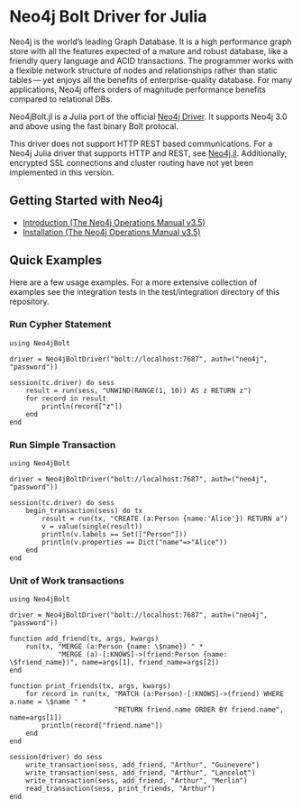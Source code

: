 # Neo4j Bolt Driver for Julia

Neo4j is the world’s leading Graph Database. It is a high performance graph store with all the features expected of a mature and robust database, like a friendly query language and ACID transactions. The programmer works with a flexible network structure of nodes and relationships rather than static tables — yet enjoys all the benefits of enterprise-quality database. For many applications, Neo4j offers orders of magnitude performance benefits compared to relational DBs.

Neo4jBolt.jl is a Julia port of the official [Neo4j Driver](https://github.com/neo4j/neo4j-python-driver). It supports Neo4j 3.0 and above using the fast binary Bolt protocal. 

This driver does not support HTTP REST based communications. For a Neo4j Julia driver that supports HTTP and REST, see [Neo4j.jl](https://github.com/glesica/Neo4j.jl). Additionally, encrypted SSL connections and cluster routing have not yet been implemented in this version.

## Getting Started with Neo4j

* [Introduction (The Neo4j Operations Manual v3.5)](https://neo4j.com/docs/operations-manual/current/introduction/)
* [Installation (The Neo4j Operations Manual v3.5)](https://neo4j.com/docs/operations-manual/current/installation/)

## Quick Examples

Here are a few usage examples. For a more extensive collection of examples see the integration tests in the test/integration directory of this repository.

### Run Cypher Statement

```
using Neo4jBolt  
      
driver = Neo4jBoltDriver("bolt://localhost:7687", auth=("neo4j", "password"))

session(tc.driver) do sess
    result = run(sess, "UNWIND(RANGE(1, 10)) AS z RETURN z")
    for record in result
        println(record["z"])
    end
end
```


### Run Simple Transaction

```
using Neo4jBolt  
      
driver = Neo4jBoltDriver("bolt://localhost:7687", auth=("neo4j", "password"))

session(tc.driver) do sess
    begin_transaction(sess) do tx
        result = run(tx, "CREATE (a:Person {name:'Alice'}) RETURN a")
        v = value(single(result))
        println(v.labels == Set(["Person"]))
        println(v.properties == Dict("name"=>"Alice"))
    end
end
```


### Unit of Work transactions

```
using Neo4jBolt  
      
driver = Neo4jBoltDriver("bolt://localhost:7687", auth=("neo4j", "password"))
        
function add_friend(tx, args, kwargs)
    run(tx, "MERGE (a:Person {name: \$name}) " *
            "MERGE (a)-[:KNOWS]->(friend:Person {name: \$friend_name})", name=args[1], friend_name=args[2])
end

function print_friends(tx, args, kwargs)
    for record in run(tx, "MATCH (a:Person)-[:KNOWS]->(friend) WHERE a.name = \$name " *
                          "RETURN friend.name ORDER BY friend.name", name=args[1])
        println(record["friend.name"])
    end
end        
        
session(driver) do sess
    write_transaction(sess, add_friend, "Arthur", "Guinevere")
    write_transaction(sess, add_friend, "Arthur", "Lancelot")
    write_transaction(sess, add_friend, "Arthur", "Merlin")
    read_transaction(sess, print_friends, "Arthur")
end
```